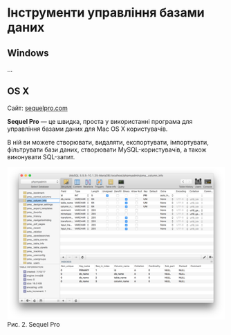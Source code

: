# Інструменти управління базами даних

## Windows

...

## OS X

Сайт: [sequelpro.com](https://www.sequelpro.com/)

**Sequel Pro** — це швидка, проста у використанні програма для управління базами даних для Mac OS X користувачів.

В ній ви можете створювати, видаляти, експортувати, імпортувати, фільтрувати бази даних, створювати MySQL-користувачів, а також виконувати SQL-запит.

![Sequel Pro](/mysql/sequel_pro.png)
Рис. 2. Sequel Pro